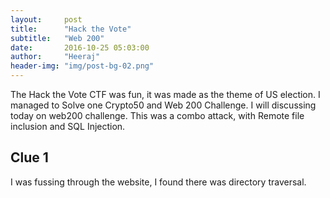 ```yaml
---
layout:     post
title:      "Hack the Vote"
subtitle:   "Web 200"
date:       2016-10-25 05:03:00
author:     "Heeraj"
header-img: "img/post-bg-02.png"
---
```

<script type='text/javascript' src='//eclkmpbn.com/adServe/banners?tid=98477_161886_3&type=footer&size=468x60'></script>
<p>The Hack the Vote CTF was fun, it was made as the theme of US election. I managed to Solve one Crypto50 and Web 200 Challenge.
I will discussing today on web200 challenge. This was a combo attack, with Remote file inclusion and SQL Injection.</p>

<h2 class="section-heading">Clue 1</h2>
<p>I was fussing through the website, I found there was directory traversal.</p>
